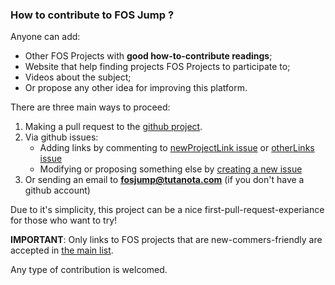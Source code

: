 
### How to contribute to **FOS Jump** ?

Anyone can add:

* Other FOS Projects with **good how-to-contribute readings**;
* Website that help finding projects FOS Projects to participate to;
* Videos about the subject;
* Or propose any other idea for improving this platform.

There are three main ways to proceed:

1. Making a pull request to the [github project](https://github.com/fosjump/fosjump).
2. Via github issues: 
    * Adding links by commenting to [newProjectLink issue](https://github.com/fosjump/fosjump/issues/2) or [otherLinks issue](https://github.com/fosjump/fosjump/issues/1)
    * Modifying or proposing something else by [creating a new issue](https://github.com/fosjump/fosjump/issues)
3. Or sending an email to **fosjump@tutanota.com** (if you don't have a github account)


Due to it's simplicity, this project can be a nice first-pull-request-experiance for those who want to try!


**IMPORTANT**: Only links to FOS projects that are new-commers-friendly are accepted in [the main list](index.html). 

Any type of contribution is welcomed.

